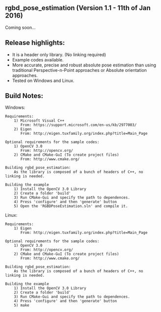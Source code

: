 rgbd_pose_estimation (Version 1.1 - 11th of Jan 2016)
---------------------------------------
Coming soon...


Release highlights:
--------------
* It is a header only library. (No linking required)
* Example codes available.
* More accurate, precise and robust absolute pose estimation than using traditional Perspective-n-Point approaches or Absolute orientation approaches. 
* Tested on Windows and Linux.
  
Build Notes:
------------
Windows:

	Requirements:
		1) Microsoft Visual C++
		   From: https://support.microsoft.com/en-us/kb/2977003/
		2) Eigen
		   From: http://eigen.tuxfamily.org/index.php?title=Main_Page
		   
	Optional requirements for the sample codes:
		1) OpenCV 3.0 
		   From: http://opencv.org/
	    2) CMake and CMake-GuI (To create project files)
		   From: http://www.cmake.org/
	
    Building rgbd_pose_estimation:
	    As the library is composed of a bunch of headers of C++, no linking is needed.
	
	Building the example
	    1) Install the OpenCV 3.0 Library 
		2) Create a folder 'build' 
		3) Run CMake-Gui and specify the path to dependences. 
		4) Press 'configure' and then 'generate' button
		5) Open the 'RGBDPoseEstimation.sln' and compile it.
		
Linux:

	Requirements:
		1) Eigen
		   From: http://eigen.tuxfamily.org/index.php?title=Main_Page
		   
	Optional requirements for the sample codes:
		1) OpenCV 3.0 
		   From: http://opencv.org/
	    2) CMake and CMake-GuI (To create project files)
		   From: http://www.cmake.org/
	
    Building rgbd_pose_estimation:
	    As the library is composed of a bunch of headers of C++, no linking is needed.
	
	Building the example
	    1) Install the OpenCV 3.0 Library 
		2) Create a folder 'build' 
		3) Run CMake-Gui and specify the path to dependences. 
		4) Press 'configure' and then 'generate' button
		5) make
	   